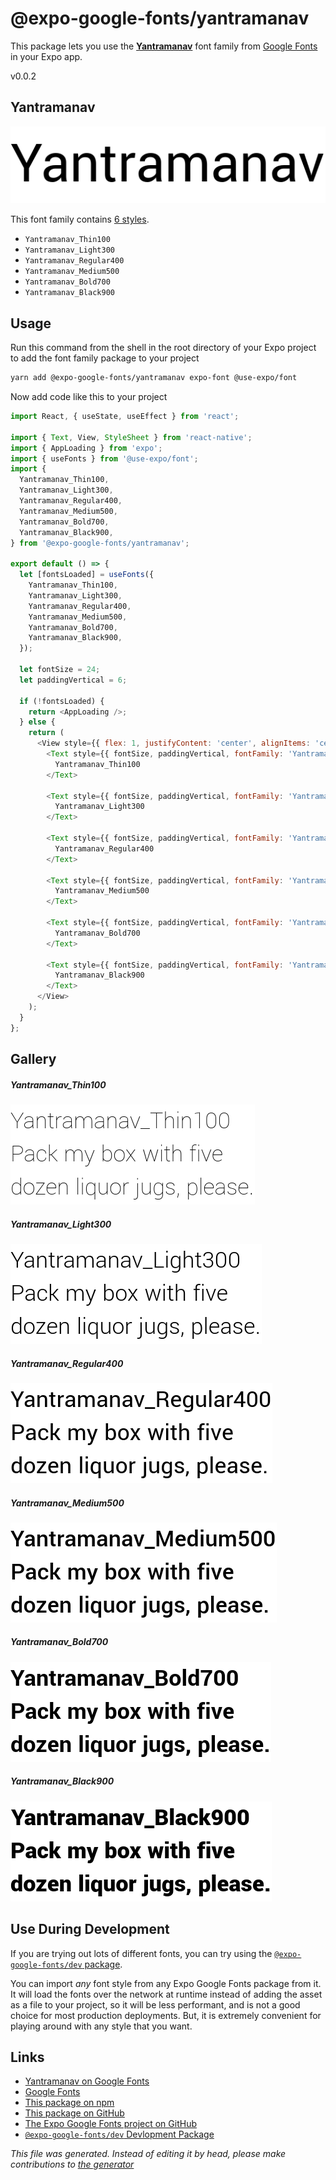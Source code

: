 # @expo-google-fonts/yantramanav

This package lets you use the [**Yantramanav**](https://fonts.google.com/specimen/Yantramanav) font family from [Google Fonts](https://fonts.google.com/) in your Expo app.

v0.0.2

## Yantramanav

![Yantramanav](./font-family.png)

This font family contains [6 styles](#gallery).

- `Yantramanav_Thin100`
- `Yantramanav_Light300`
- `Yantramanav_Regular400`
- `Yantramanav_Medium500`
- `Yantramanav_Bold700`
- `Yantramanav_Black900`

## Usage

Run this command from the shell in the root directory of your Expo project to add the font family package to your project
```sh
yarn add @expo-google-fonts/yantramanav expo-font @use-expo/font
```

Now add code like this to your project
```js
import React, { useState, useEffect } from 'react';

import { Text, View, StyleSheet } from 'react-native';
import { AppLoading } from 'expo';
import { useFonts } from '@use-expo/font';
import {
  Yantramanav_Thin100,
  Yantramanav_Light300,
  Yantramanav_Regular400,
  Yantramanav_Medium500,
  Yantramanav_Bold700,
  Yantramanav_Black900,
} from '@expo-google-fonts/yantramanav';

export default () => {
  let [fontsLoaded] = useFonts({
    Yantramanav_Thin100,
    Yantramanav_Light300,
    Yantramanav_Regular400,
    Yantramanav_Medium500,
    Yantramanav_Bold700,
    Yantramanav_Black900,
  });

  let fontSize = 24;
  let paddingVertical = 6;

  if (!fontsLoaded) {
    return <AppLoading />;
  } else {
    return (
      <View style={{ flex: 1, justifyContent: 'center', alignItems: 'center' }}>
        <Text style={{ fontSize, paddingVertical, fontFamily: 'Yantramanav_Thin100' }}>
          Yantramanav_Thin100
        </Text>

        <Text style={{ fontSize, paddingVertical, fontFamily: 'Yantramanav_Light300' }}>
          Yantramanav_Light300
        </Text>

        <Text style={{ fontSize, paddingVertical, fontFamily: 'Yantramanav_Regular400' }}>
          Yantramanav_Regular400
        </Text>

        <Text style={{ fontSize, paddingVertical, fontFamily: 'Yantramanav_Medium500' }}>
          Yantramanav_Medium500
        </Text>

        <Text style={{ fontSize, paddingVertical, fontFamily: 'Yantramanav_Bold700' }}>
          Yantramanav_Bold700
        </Text>

        <Text style={{ fontSize, paddingVertical, fontFamily: 'Yantramanav_Black900' }}>
          Yantramanav_Black900
        </Text>
      </View>
    );
  }
};

```

## Gallery

##### Yantramanav_Thin100
![Yantramanav_Thin100](./86689d7a0f2e854d67499f3b138d736bbc906760e4ce2965a494ede2bd7bebca.ttf.png)

##### Yantramanav_Light300
![Yantramanav_Light300](./4ab0f6ae96b7ee1e64385a964c2e10db696f46e64a3c7e9966131d0a0e2d4584.ttf.png)

##### Yantramanav_Regular400
![Yantramanav_Regular400](./41c02d7da7c104c3ea5207122b178f4cbcf308b4911dbc4e4a460b23ba64f09e.ttf.png)

##### Yantramanav_Medium500
![Yantramanav_Medium500](./14362b0efe1ebbde59b45ed4e1f345c1a41e777d03fce97684b6bd8b67ecc385.ttf.png)

##### Yantramanav_Bold700
![Yantramanav_Bold700](./6036c39566fdfe4d7a96f8959775282729df41c691b5791efb80a530d96732e6.ttf.png)

##### Yantramanav_Black900
![Yantramanav_Black900](./117b18180127afc0bb9a28d0aa5d5aa9bcd8090b84d34a9adf571661c1896578.ttf.png)


## Use During Development

If you are trying out lots of different fonts, you can try using the [`@expo-google-fonts/dev` package](https://www.npmjs.com/package/@expo-google-fonts/dev).

You can import *any* font style from any Expo Google Fonts package from it. It will load the fonts
over the network at runtime instead of adding the asset as a file to your project, so it will be 
less performant, and is not a good choice for most production deployments. But, it is extremely convenient
for playing around with any style that you want.

## Links

- [Yantramanav on Google Fonts](https://fonts.google.com/specimen/Yantramanav)
- [Google Fonts](https://fonts.google.com/)
- [This package on npm](https://www.npmjs.com/package/@expo-google-fonts/yantramanav)
- [This package on GitHub](https://github.com/expo/google-fonts/tree/master/font-packages/yantramanav)
- [The Expo Google Fonts project on GitHub](https://github.com/expo/google-fonts)
- [`@expo-google-fonts/dev` Devlopment Package](https://github.com/expo/google-fonts/tree/master/font-packages/dev)


*This file was generated. Instead of editing it by head, please make contributions to [the generator](https://github.com/expo/google-fonts/tree/master/packages/generator)*
